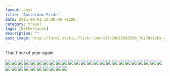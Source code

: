 ```yaml
---
layout: post
title: "Amsterdam Pride"
date: 2015-08-01 12:00:00 +1200
category: travel
tags: [Netherlands]
description: ""
post_image: http://farm1.static.flickr.com/417/20015083500_70178d12ba_o.jpg
---
```

That time of year again

[![](http://farm1.static.flickr.com/504/20203106655_5850c36d6d_c.jpg)](http://farm1.static.flickr.com/504/20203106655_dfab05aafc_o.jpg)
[![](http://farm1.static.flickr.com/360/19582128873_3902bf4495_c.jpg)](http://farm1.static.flickr.com/360/19582128873_85eef6c4c9_o.jpg)
[![](http://farm4.static.flickr.com/3762/20176855216_efd14ea03b_c.jpg)](http://farm4.static.flickr.com/3762/20176855216_4fd46aa966_o.jpg)
[![](http://farm1.static.flickr.com/540/20015074760_eef41a9912_c.jpg)](http://farm1.static.flickr.com/540/20015074760_1088f602d5_o.jpg)
[![](http://farm1.static.flickr.com/407/20016510999_8d3ce8783a_c.jpg)](http://farm1.static.flickr.com/407/20016510999_ef30037de5_o.jpg)
[![](http://farm1.static.flickr.com/337/19582130073_8bbfa2fc58_c.jpg)](http://farm1.static.flickr.com/337/19582130073_16cab90ef6_o.jpg)
[![](http://farm1.static.flickr.com/428/20203108425_abe3fe5bcb_c.jpg)](http://farm1.static.flickr.com/428/20203108425_520a8f73ce_o.jpg)
[![](http://farm1.static.flickr.com/473/20016512279_c1158a8b09_c.jpg)](http://farm1.static.flickr.com/473/20016512279_8f71e8bd3c_o.jpg)
[![](http://farm1.static.flickr.com/303/19580452164_e1eb1f5e9f_c.jpg)](http://farm1.static.flickr.com/303/19580452164_cb5f1c0b52_o.jpg)
[![](http://farm1.static.flickr.com/400/20015069710_341f7872d4_c.jpg)](http://farm1.static.flickr.com/400/20015069710_290b4037a9_o.jpg)
[![](http://farm1.static.flickr.com/532/20176857626_12914918a1_c.jpg)](http://farm1.static.flickr.com/532/20176857626_01be4ac83d_o.jpg)
[![](http://farm4.static.flickr.com/3776/19580452784_3aab28351d_c.jpg)](http://farm4.static.flickr.com/3776/19580452784_fe6143ceb8_o.jpg)
[![](http://farm1.static.flickr.com/266/20203110095_75cea93d50_c.jpg)](http://farm1.static.flickr.com/266/20203110095_cdaeb0d4c6_o.jpg)
[![](http://farm1.static.flickr.com/401/20015078270_ec8264095f_c.jpg)](http://farm1.static.flickr.com/401/20015078270_9d2777f53f_o.jpg)
[![](http://farm1.static.flickr.com/553/20015070758_b1227d249b_c.jpg)](http://farm1.static.flickr.com/553/20015070758_35422025a5_o.jpg)
[![](http://farm1.static.flickr.com/540/20015065138_5601155010_c.jpg)](http://farm1.static.flickr.com/540/20015065138_7922eca302_o.jpg)
[![](http://farm4.static.flickr.com/3668/20203105655_1ceb19be74_c.jpg)](http://farm4.static.flickr.com/3668/20203105655_c5323c3ede_o.jpg)
[![](http://farm1.static.flickr.com/467/19580447974_1e19b07a2a_c.jpg)](http://farm1.static.flickr.com/467/19580447974_504be044bb_o.jpg)
[![](http://farm1.static.flickr.com/413/20203104965_f7a0d439f6_c.jpg)](http://farm1.static.flickr.com/413/20203104965_678b9deb99_o.jpg)
[![](http://farm1.static.flickr.com/430/20176852536_5cf4b49feb_c.jpg)](http://farm1.static.flickr.com/430/20176852536_94e35f4ccc_o.jpg)
[![](http://farm1.static.flickr.com/400/20176852136_4c3fe92d7c_c.jpg)](http://farm1.static.flickr.com/400/20176852136_13c6f922d8_o.jpg)
[![](http://farm1.static.flickr.com/275/20176851806_9eb7309946_c.jpg)](http://farm1.static.flickr.com/275/20176851806_932dce2ddd_o.jpg)
[![](http://farm4.static.flickr.com/3682/20208798841_18ac0ca09d_c.jpg)](http://farm4.static.flickr.com/3682/20208798841_903b0b524f_o.jpg)
[![](http://farm1.static.flickr.com/335/20015061888_0b7dea4a06_c.jpg)](http://farm1.static.flickr.com/335/20015061888_65d66c348f_o.jpg)
[![](http://farm1.static.flickr.com/394/20203102075_0a228cbb5d_c.jpg)](http://farm1.static.flickr.com/394/20203102075_70896fc938_o.jpg)
[![](http://farm1.static.flickr.com/308/19582133573_ca8e4c280c_c.jpg)](http://farm1.static.flickr.com/308/19582133573_494c33562e_o.jpg)
[![](http://farm1.static.flickr.com/475/20203111555_36c9117b90_c.jpg)](http://farm1.static.flickr.com/475/20203111555_ed34e5e124_o.jpg)
[![](http://farm1.static.flickr.com/471/20015071728_5ee96fc39a_c.jpg)](http://farm1.static.flickr.com/471/20015071728_e139e0c1f2_o.jpg)
[![](http://farm1.static.flickr.com/400/19580455444_cb7cc37de2_c.jpg)](http://farm1.static.flickr.com/400/19580455444_42cd03af66_o.jpg)
[![](http://farm1.static.flickr.com/536/19580455744_cd84ca27cb_c.jpg)](http://farm1.static.flickr.com/536/19580455744_f40bb13663_o.jpg)
[![](http://farm1.static.flickr.com/374/20016516699_c6046ce4a9_c.jpg)](http://farm1.static.flickr.com/374/20016516699_70020c2eab_o.jpg)
[![](http://farm1.static.flickr.com/481/20176861966_c23587079a_c.jpg)](http://farm1.static.flickr.com/481/20176861966_c35591d587_o.jpg)
[![](http://farm1.static.flickr.com/537/20015073938_7fe6b9f826_c.jpg)](http://farm1.static.flickr.com/537/20015073938_1134216850_o.jpg)
[![](http://farm1.static.flickr.com/489/20208810321_f01ee31305_c.jpg)](http://farm1.static.flickr.com/489/20208810321_42ff5a931e_o.jpg)
[![](http://farm4.static.flickr.com/3687/19582137573_2d226590e0_c.jpg)](http://farm4.static.flickr.com/3687/19582137573_41e7cbbb40_o.jpg)
